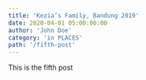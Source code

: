 ```yaml
---
title: 'Kezia’s Family, Bandung 2019'
date: 2020-04-01 05:00:00:00
author: 'John Doe'
category: 'in PLACES'
path: '/fifth-post'
---
```


This is the fifth post